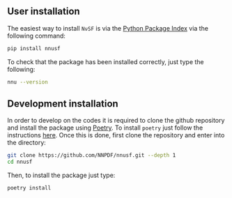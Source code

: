 ## User installation

The easiest way to install `NνSF` is via the [Python Package Index](https://pypi.org/)
via the following command:
```bash
pip install nnusf
```
To check that the package has been installed correctly, just type the following:
```bash
nnu --version
```

## Development installation

In order to develop on the codes it is required to clone the github repository and
install the package using [Poetry](https://python-poetry.org/). To install `poetry`
just follow the instructions [here](https://python-poetry.org/docs/#installation).
Once this is done, first clone the repository and enter into the directory:

```bash
git clone https://github.com/NNPDF/nnusf.git --depth 1
cd nnusf
```
Then, to install the package just type:
```bash
poetry install
```
